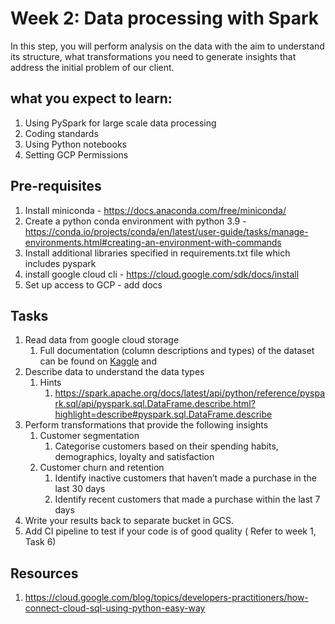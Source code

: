 # Week 2: Data processing with Spark

In this step, you will perform analysis on the data with the aim to understand its structure, what transformations you need to generate insights that address the initial problem of our client.

## what you expect to learn:

1. Using PySpark for large scale data processing
2. Coding standards
3. Using Python notebooks
4. Setting GCP Permissions

## Pre-requisites

1. Install miniconda - https://docs.anaconda.com/free/miniconda/
2. Create a python conda environment with python 3.9 - https://conda.io/projects/conda/en/latest/user-guide/tasks/manage-environments.html#creating-an-environment-with-commands
3. Install additional libraries specified in requirements.txt file which includes pyspark
4. install google cloud cli - https://cloud.google.com/sdk/docs/install
5. Set up access to GCP - add docs

## Tasks

1. Read data from google cloud storage
    1. Full documentation (column descriptions and types) of the dataset can be found on [Kaggle](https://www.kaggle.com/datasets/uom190346a/e-commerce-customer-behavior-dataset) and 
2. Describe data to understand the data types
    1. Hints
        1. https://spark.apache.org/docs/latest/api/python/reference/pyspark.sql/api/pyspark.sql.DataFrame.describe.html?highlight=describe#pyspark.sql.DataFrame.describe
3. Perform transformations that provide the following insights
    1. Customer segmentation
        1. Categorise customers based on their spending habits, demographics, loyalty and satisfaction
    2. Customer churn and retention
        1. Identify inactive customers that haven’t made a purchase in the last 30 days
        2. Identify recent customers that made a purchase within the last 7 days
4. Write your results back to separate bucket  in GCS.
5. Add CI pipeline to test if your code is of good quality ( Refer to week 1, Task 6)

## Resources

1. https://cloud.google.com/blog/topics/developers-practitioners/how-connect-cloud-sql-using-python-easy-way
